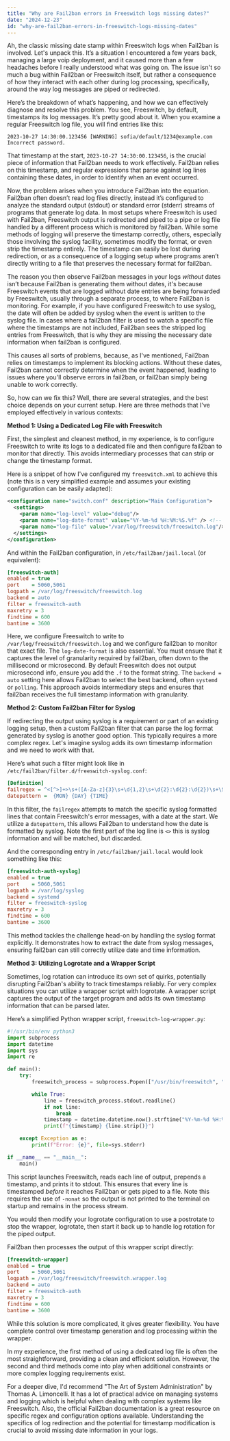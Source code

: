 ```yaml
---
title: "Why are Fail2ban errors in Freeswitch logs missing dates?"
date: "2024-12-23"
id: "why-are-fail2ban-errors-in-freeswitch-logs-missing-dates"
---
```


Ah, the classic missing date stamp within Freeswitch logs when Fail2ban is involved. Let's unpack this. It’s a situation I encountered a few years back, managing a large voip deployment, and it caused more than a few headaches before I really understood what was going on. The issue isn't so much a bug within Fail2ban or Freeswitch itself, but rather a consequence of how they interact with each other during log processing, specifically, around the way log messages are piped or redirected.

Here’s the breakdown of what’s happening, and how we can effectively diagnose and resolve this problem. You see, Freeswitch, by default, timestamps its log messages. It’s pretty good about it. When you examine a regular Freeswitch log file, you will find entries like this:

`2023-10-27 14:30:00.123456 [WARNING] sofia/default/1234@example.com Incorrect password.`

That timestamp at the start, `2023-10-27 14:30:00.123456`, is the crucial piece of information that Fail2ban needs to work effectively. Fail2ban relies on this timestamp, and regular expressions that parse against log lines containing these dates, in order to identify when an event occurred.

Now, the problem arises when you introduce Fail2ban into the equation. Fail2ban often doesn’t read log files directly, instead it’s configured to analyze the standard output (stdout) or standard error (stderr) streams of programs that generate log data. In most setups where Freeswitch is used with Fail2ban, Freeswitch output is redirected and piped to a pipe or log file handled by a different process which is monitored by fail2ban. While some methods of logging will preserve the timestamp correctly, others, especially those involving the syslog facility, sometimes modify the format, or even strip the timestamp entirely. The timestamp can easily be lost during redirection, or as a consequence of a logging setup where programs aren’t directly writing to a file that preserves the necessary format for fail2ban.

The reason you then observe Fail2ban messages in your logs *without* dates isn’t because Fail2ban is generating them without dates, it's because Freeswitch events that are logged without date entries are being forwarded by Freeswitch, usually through a separate process, to where Fail2ban is monitoring. For example, if you have configured Freeswitch to use syslog, the date will often be added by syslog when the event is written to the syslog file. In cases where a fail2ban filter is used to watch a specific file where the timestamps are not included, Fail2ban sees the stripped log entries from Freeswitch, that is why they are missing the necessary date information when fail2ban is configured.

This causes all sorts of problems, because, as I've mentioned, Fail2ban relies on timestamps to implement its blocking actions. Without these dates, Fail2ban cannot correctly determine when the event happened, leading to issues where you'll observe errors in fail2ban, or fail2ban simply being unable to work correctly.

So, how can we fix this? Well, there are several strategies, and the best choice depends on your current setup. Here are three methods that I've employed effectively in various contexts:

**Method 1: Using a Dedicated Log File with Freeswitch**

First, the simplest and cleanest method, in my experience, is to configure Freeswitch to write its logs to a dedicated file and then configure fail2ban to monitor that directly. This avoids intermediary processes that can strip or change the timestamp format.

Here is a snippet of how I've configured my `freeswitch.xml` to achieve this (note this is a very simplified example and assumes your existing configuration can be easily adapted):

```xml
<configuration name="switch.conf" description="Main Configuration">
  <settings>
    <param name="log-level" value="debug"/>
    <param name="log-date-format" value="%Y-%m-%d %H:%M:%S.%f" /> <!-- Ensure microseconds are captured -->
    <param name="log-file" value="/var/log/freeswitch/freeswitch.log"/>
  </settings>
</configuration>
```

And within the Fail2ban configuration, in `/etc/fail2ban/jail.local` (or equivalent):

```ini
[freeswitch-auth]
enabled = true
port    = 5060,5061
logpath = /var/log/freeswitch/freeswitch.log
backend = auto
filter = freeswitch-auth
maxretry = 3
findtime = 600
bantime = 3600
```

Here, we configure Freeswitch to write to `/var/log/freeswitch/freeswitch.log` and we configure fail2ban to monitor that exact file. The `log-date-format` is also essential. You must ensure that it captures the level of granularity required by fail2ban, often down to the millisecond or microsecond. By default Freeswitch does not output microsecond info, ensure you add the `.f` to the format string. The `backend = auto` setting here allows Fail2ban to select the best backend, often `systemd` or `polling`. This approach avoids intermediary steps and ensures that fail2ban receives the full timestamp information with granularity.

**Method 2: Custom Fail2ban Filter for Syslog**

If redirecting the output using syslog is a requirement or part of an existing logging setup, then a custom Fail2ban filter that can parse the log format generated by syslog is another good option. This typically requires a more complex regex. Let's imagine syslog adds its own timestamp information and we need to work with that.

Here’s what such a filter might look like in `/etc/fail2ban/filter.d/freeswitch-syslog.conf`:

```ini
[Definition]
failregex = ^<[^>]+>\s+([A-Za-z]{3}\s+\d{1,2}\s+\d{2}:\d{2}:\d{2})\s+\S+\s+freeswitch\[\d+\]:\s+.*Incorrect password
datepattern =  {MON} {DAY} {TIME}
```

In this filter, the `failregex` attempts to match the specific syslog formatted lines that contain Freeswitch's error messages, with a date at the start. We utilize a `datepattern`, this allows Fail2ban to understand how the date is formatted by syslog. Note the first part of the log line is `<>` this is syslog information and will be matched, but discarded.

And the corresponding entry in `/etc/fail2ban/jail.local` would look something like this:

```ini
[freeswitch-auth-syslog]
enabled = true
port    = 5060,5061
logpath = /var/log/syslog
backend = systemd
filter = freeswitch-syslog
maxretry = 3
findtime = 600
bantime = 3600
```

This method tackles the challenge head-on by handling the syslog format explicitly. It demonstrates how to extract the date from syslog messages, ensuring fail2ban can still correctly utilize date and time information.

**Method 3: Utilizing Logrotate and a Wrapper Script**

Sometimes, log rotation can introduce its own set of quirks, potentially disrupting Fail2ban's ability to track timestamps reliably. For very complex situations you can utilize a wrapper script with logrotate. A wrapper script captures the output of the target program and adds its own timestamp information that can be parsed later.

Here’s a simplified Python wrapper script, `freeswitch-log-wrapper.py`:

```python
#!/usr/bin/env python3
import subprocess
import datetime
import sys
import re

def main():
    try:
        freeswitch_process = subprocess.Popen(["/usr/bin/freeswitch", "-nonat"], stdout=subprocess.PIPE, stderr=subprocess.STDOUT, text=True) # adjust to your path

        while True:
            line = freeswitch_process.stdout.readline()
            if not line:
                break
            timestamp = datetime.datetime.now().strftime("%Y-%m-%d %H:%M:%S.%f")
            print(f"{timestamp} {line.strip()}")

    except Exception as e:
        print(f"Error: {e}", file=sys.stderr)

if __name__ == "__main__":
    main()
```

This script launches Freeswitch, reads each line of output, prepends a timestamp, and prints it to stdout. This ensures that every line is timestamped *before* it reaches Fail2ban or gets piped to a file. Note this requires the use of `-nonat` so the output is not printed to the terminal on startup and remains in the process stream.

You would then modify your logrotate configuration to use a postrotate to stop the wrapper, logrotate, then start it back up to handle log rotation for the piped output.

Fail2ban then processes the output of this wrapper script directly:

```ini
[freeswitch-wrapper]
enabled = true
port    = 5060,5061
logpath = /var/log/freeswitch/freeswitch.wrapper.log
backend = auto
filter = freeswitch-auth
maxretry = 3
findtime = 600
bantime = 3600
```

While this solution is more complicated, it gives greater flexibility. You have complete control over timestamp generation and log processing within the wrapper.

In my experience, the first method of using a dedicated log file is often the most straightforward, providing a clean and efficient solution. However, the second and third methods come into play when additional constraints or more complex logging requirements exist.

For a deeper dive, I'd recommend "The Art of System Administration" by Thomas A. Limoncelli. It has a lot of practical advice on managing systems and logging which is helpful when dealing with complex systems like Freeswitch. Also, the official Fail2ban documentation is a great resource on specific regex and configuration options available. Understanding the specifics of log redirection and the potential for timestamp modification is crucial to avoid missing date information in your logs.
